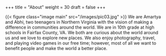 +++
title = "About"
weight = 30
draft = false
+++

{{< figure class="image main" src="/images/pic03.jpg" >}}
We are Amartya and Abhi, two teenagers in Northern Virginia with the vision of making a difference in communities around the world. We are in 10th grade at high schools in Fairfax County, VA. We both are curious about the world around us and we love to explore new places. We also enjoy photography, travel, and playing video games in our free time; however, most of all we want to benefit people and make the world a better place.

